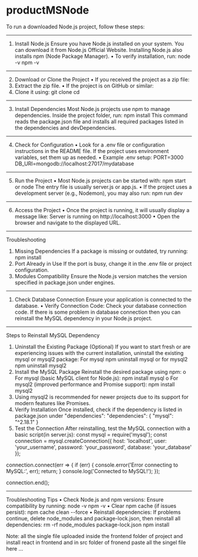 # productMSNode
To run a downloaded Node.js project, follow these steps:
________________________________________
1. Install Node.js
Ensure you have Node.js installed on your system. You can download it from Node.js Official Website. Installing Node.js also installs npm (Node Package Manager).
•	To verify installation, run:
node -v
npm -v
________________________________________
2. Download or Clone the Project
•	If you received the project as a zip file:
1.   Extract the zip file.
•	If the project is on GitHub or similar:
1.   Clone it using:
git clone <repository-url>
cd <project-folder>
________________________________________
3. Install Dependencies
Most Node.js projects use npm to manage dependencies. Inside the project folder, run:
npm install
This command reads the package.json file and installs all required packages listed in the dependencies and devDependencies.
________________________________________
4. Check for Configuration
•	Look for a .env file or configuration instructions in the README file. If the project uses environment variables, set them up as needed.
•	Example .env setup:
PORT=3000
DB_URI=mongodb://localhost:27017/mydatabase
________________________________________
5. Run the Project
•	Most Node.js projects can be started with:
npm start
or
node <entry-file>
The entry file is usually server.js or app.js.
•	If the project uses a development server (e.g., Nodemon), you may also run:
npm run dev
________________________________________
6. Access the Project
•	Once the project is running, it will usually display a message like:
Server is running on http://localhost:3000
•	Open the browser and navigate to the displayed URL.
________________________________________
Troubleshooting
1.   Missing Dependencies If a package is missing or outdated, try running:
npm install <package-name>
2.   Port Already in Use If the port is busy, change it in the .env file or project configuration.
3.   Modules Compatibility Ensure the Node.js version matches the version specified in package.json under engines.
________________________________________
1. Check Database Connection
Ensure your application is connected to the database.
•	Verify Connection Code: Check your database connection code.
If there is some problem in database connection then  you can reinstall the MySQL dependency in your Node.js project.
________________________________________
Steps to Reinstall MySQL Dependency
1.   Uninstall the Existing Package (Optional) If you want to start fresh or are experiencing issues with the current installation, uninstall the existing mysql or mysql2 package:
For mysql
npm uninstall mysql
or for mysql2
npm uninstall mysql2
2.   Install the MySQL Package Reinstall the desired package using npm:
o    For mysql (basic MySQL client for Node.js):
npm install mysql
o    For mysql2 (improved performance and Promise support):
npm install mysql2
3.   Using mysql2 is recommended for newer projects due to its support for modern features like Promises.
4.   Verify Installation Once installed, check if the dependency is listed in package.json under "dependencies":
"dependencies": {
  "mysql": "^2.18.1"
}
5.   Test the Connection After reinstalling, test the MySQL connection with a basic script(in server.js):
const mysql = require('mysql');
const connection = mysql.createConnection({
  host: 'localhost',
  user: 'your_username',
  password: 'your_password',
  database: 'your_database'
});
 
connection.connect(err => {
  if (err) {
    console.error('Error connecting to MySQL:', err);
    return;
  }
  console.log('Connected to MySQL!');
});
 
connection.end();
________________________________________
Troubleshooting Tips
•	Check Node.js and npm versions: Ensure compatibility by running:
node -v
npm -v
•	Clear npm cache (if issues persist):
npm cache clean --force
•	Reinstall dependencies: If problems continue, delete node_modules and package-lock.json, then reinstall all dependencies:
rm -rf node_modules package-lock.json
npm install


Note: all the single file uploaded inside the frontend folder of project and install react in frontend and in src folder of fronend paste all the singel file here ...
 

